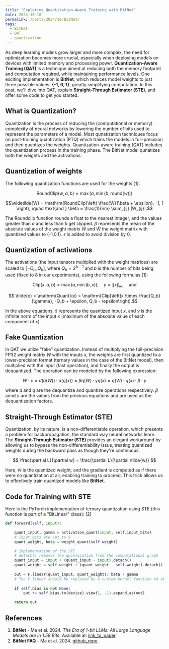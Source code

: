 ```yaml
---
title: 'Exploring Quantization-Aware Training with BitNet'
date: 2024-10-10
permalink: /posts/2024/10/BitNet/
tags:
  - BitNet
  - QAT
  - quantization
---
```



As deep learning models grow larger and more complex, the need for optimization becomes more crucial, especially when deploying models on devices with limited memory and processing power. **Quantization-Aware Training (QAT)** is a technique aimed at reducing both the memory footprint and computation required, while maintaining performance levels. One exciting implementation is **BitNet**, which reduces model weights to just three possible values: **{-1, 0, 1}**, greatly simplifying computation. In this post, we'll dive into QAT, explain **Straight-Through Estimator (STE)**, and offer some code to get you started.


## What is Quantization?

Quantization is the process of reducing the (computational or memory) complexity of neural
networks by lowering the number of bits used to represent the parameters of a model. Most qunatization techniques focus on post-training quantization (PTQ) which trains the models in full-precision and then quantizes the weights. Quantization-aware training (QAT) includes the quantization prcoess in the training phase. The BitNet model qunatizes both the weights and the activations.

## Quantization of weights 

The following quantization functions are used for the weights \[1\]:

$$\mathrm{RoundClip}(w, a, b) = \max(a, \min(b, \text{round}(w)))$$

$$\widetilde{W} = \mathrm{RoundClip}\left( \frac{W}{\beta + \epsilon}, -1, 1 \right), \quad \text{and } \beta = \frac{1}{nm} \sum_{ij} |W_{ij}|.$$

The Roundclip function rounds a float to the nearest integer, and the values greater than $a$ and less than $b$ get clipped. $\beta$ represents the mean of the absolute values of the weight matrix $W$ and $\widetilde{W}$ the weight matrix with quantized values to \{-1,0,1\}. $\epsilon$ is added to avoid division by 0.

## Quantization of activations 

The activations (the input tensors multiplied with the weight matrices) are scaled to $[-Q_b, Q_b]$, where $Q_b = 2^{b-1}$ and $b$ is the number of bits being used (fixed to 8 in our experiments), using the following formulas \[1\]:

$$  \text{Clip}(x, a, b) = \max(a, \min(b, x)), \quad \gamma = \|x\|_\infty, \quad \text{and}$$

$$    \tilde{x} = \mathrm{Quant}(x) = \mathrm{Clip}\left(x \times \frac{Q_b}{\gamma}, -Q_b + \epsilon, Q_b - \epsilon\right).$$

In the above equations, $\tilde{x}$ represents the quantized input $x$, and $\gamma$ is the infinite norm of the input $x$ (maximum of the absolute value of each component of $x$).

## Fake Quantization

In QAT we utilze "fake" quantization. Instead of multiplying the full-precision FP32 weight matrix $W$ with the inputs $x$, the weights are first quantized to a lower-precision format (ternary values in the case of the BitNet model), then multiplied with the input (fast operation), and finally the output is dequantized. The operation can be modeled by the following expression:

$$W \cdot x \approx d(q(W)) \cdot d(q(x)) = \beta q(W) \cdot \gamma q(x) = q(W) \cdot q(x) \cdot \beta \cdot \gamma$$

where $d$ and $q$ are the dequantize and quantize operations respectively. $\beta$ annd $\gamma$ are the values from the previous equations and are used as the dequantization factors.

## Straight-Through Estimator (STE)

Quantization, by its nature, is a non-differentiable operation, which presents a problem for backpropagation, the standard way neural networks learn. The **Straight-Through Estimator (STE)** provides an elegant workaround by allowing us to bypass the non-differentiability issue, treating quantized weights during the backward pass as though they're continuous.

$$
\frac{\partial L}{\partial w} = \frac{\partial L}{\partial \tilde{w}}
$$

Here, $\tilde{w}$ is the quantized weight, and the gradient is computed as if there were no quantization at all, enabling training to proceed. This trick allows us to effectively train quantized models like **BitNet**.

## Code for Training with STE

Here is the PyTorch implementation of ternary quantization using STE (this function is part of a "BitLinear" class): \[2\]

```python
def forward(self, input):

    quant_input, gamma = activation_quant(input, self.input_bits) 
    # input_bits are set to 8
    quant_weight, beta = weight_quant(self.weight)

    # implementation of the STE
    # detach() removes the quantization from the computational graph
    quant_input = input + (quant_input - input).detach()
    quant_weight = self.weight + (quant_weight - self.weight).detach()
    
    out = F.linear(quant_input, quant_weight)/ beta / gamma
    # The F.linear should be replaced by a custom kernel function to observe the improvements
    
    if self.bias is not None:
        out += self.bias.to(device).view(1, -1).expand_as(out)

    return out

```


## References

1. **BitNet** - Ma et al. 2024. *The Era of 1-bit LLMs: All Large Language Models are in 1.58 Bits*. Available at: [link_to_paper](https://arxiv.org/pdf/2402.17764).
2. **BitNet FAQ** - Ma et al. 2024. [github_repo](https://github.com/microsoft/unilm/blob/master/bitnet/The-Era-of-1-bit-LLMs__Training_Tips_Code_FAQ.pdf).